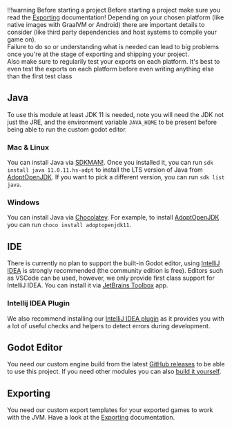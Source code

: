 
!!!warning Before starting a project
    Before starting a project make sure you read the [Exporting](../user-guide/exporting.md) documentation! Depending on your chosen platform (like native images with GraalVM or Android) there are important details to consider (like third party dependencies and host systems to compile your game on).  
    Failure to do so or understanding what is needed can lead to big problems once you're at the stage of exporting and shipping your project.  
    Also make sure to regularily test your exports on each platform. It's best to even test the exports on each platform before even writing anything else than the first test class

## Java

To use this module at least JDK 11 is needed, note you will need the JDK not just the JRE, and the environment variable `JAVA_HOME` to be present before being able to run the custom godot editor.

### Mac & Linux

You can install Java via [SDKMAN!](https://sdkman.io/). Once you installed it, you can run `sdk install java 11.0.11.hs-adpt` to install the LTS version of Java from [AdoptOpenJDK](https://adoptopenjdk.net/). If you want to pick a different version, you can run `sdk list java`.

### Windows

You can install Java via [Chocolatey](https://community.chocolatey.org/). For example, to install [AdoptOpenJDK](https://adoptopenjdk.net/) you can run `choco install adoptopenjdk11`.

## IDE

There is currently no plan to support the built-in Godot editor, using [IntelliJ IDEA](https://jetbrains.com/idea) is strongly recommended (the community edition is free). Editors such as VSCode can be used, however, we only provide first class support for IntelliJ IDEA. You can install it via [JetBrains Toolbox](https://www.jetbrains.com/toolbox-app/) app.

### Intellij IDEA Plugin

We also recommend installing our [IntelliJ IDEA plugin](https://plugins.jetbrains.com/plugin/16505-godot-jvm) as it provides you with a lot of useful checks and helpers to detect errors during development.

## Godot Editor

You need our custom engine build from the latest [GitHub releases](https://github.com/utopia-rise/godot-kotlin-jvm/releases) to be able to use this project. If you need other modules you can also [build it yourself](../contribution/setup.md).

## Exporting

You need our custom export templates for your exported games to work with the JVM. Have a look at the [Exporting](../user-guide/exporting.md) documentation.
